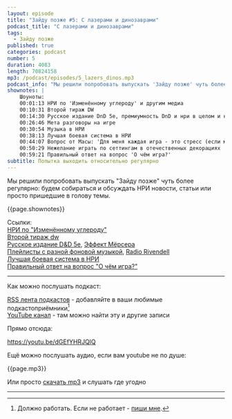 ```yaml
---
layout: episode
title: "Зайду позже #5: С лазерами и динозаврами"
podcast_title: "С лазерами и динозаврами"
tags:
  - Зайду позже
published: true
categories: podcast
number: 5
duration: 4083
length: 70824158
mp3: /podcast/episodes/5_lazers_dinos.mp3
podcast_info: "Мы решили попробовать выпускать 'Зайду позже' чуть более регулярно: будем собираться и обсуждать НРИ новости, статьи или просто пришедшие в голову темы. Все ссылки можно найти вот здесь https://rpgbasement.xyz/2019-04-21-podcast_5_lazers_dinos/"
shownotes: |
    Шоуноты:  
    00:01:13 НРИ по 'Изменённому углероду' и другим медиа  
    00:10:31 Второй тираж DW  
    00:14:30 Русское издание DnD 5e, премиумность DnD и нри в целом и как хобби выглядит со стороны  
    00:26:46 Мета разговоры на игре  
    00:30:54 Музыка в НРИ  
    00:38:13 Лучшая боевая система в НРИ  
    00:44:07 Вопрос от Масы: 'Для меня каждая игра - это стресс (если можно это так назвать). Как избавиться от него?'  
    00:50:29 Нежелание играть по сеттингам в отечественных декорациях  
    00:59:21 Правильный ответ на вопрос 'О чём игра?'  
subtitle: Попытка выходить относительно регулярно
---
```

Мы решили попробовать выпускать "Зайду позже" чуть более регулярно: будем собираться и обсуждать НРИ новости, статьи или просто пришедшие в голову темы.

{{page.shownotes}}

Ссылки:  
[НРИ по "Изменённому углероду"](https://www.huntersentertainment.com/single-post/2019/03/30/Hunters-Entertainment-Rolls-the-Dice-with-Altered-Carbon-Tabletop-Role-Playing-Game)  
[Второй тираж dw](http://perilouswilds.ru/)  
[Русское издание D&D 5e](https://vk.com/@dungeons_ru-lokalizacii-ceny), [Эффект Мёрсера](https://www.reddit.com/r/DMAcademy/comments/a999sd/how_do_i_beat_the_matt_mercer_effect/)  
[Плейлисты с разной фоновой музыкой](https://www.reddit.com/r/AskGameMasters/comments/bc4j2m/i_decided_to_do_a_megathread_with_all_my_dark_rpg/), [Radio Rivendell](https://www.radiorivendell.com)  
[Лучшая боевая система в НРИ](https://www.reddit.com/r/RPGdesign/comments/bc6r5h/best_combat_in_an_rpg/?utm_medium=android_app&utm_source=share)  
[Правильный ответ на вопрос "О чём игра?"](https://www.reddit.com/r/RPGdesign/comments/bc92j5/rules_of_good_design_vs_design_pillars_vs/?utm_medium=android_app&utm_source=share)  

---

Как можно послушать подкаст:

[RSS лента подкастов](/podcast/zp-feed.xml) - добавляйте в ваши любимые подкастоприёмники[^1]  
[YouTube канал](https://www.youtube.com/channel/UCr-09bDJ9wvDxTMmotgOeFg) - там можно найти эту и другие записи

Прямо отсюда:

https://youtu.be/dGEfYHRJQlQ

Ещё можно послушать аудио, если вам youtube не по душе:

{{page.mp3}}

Или просто [скачать mp3]({{page.mp3}}) и слушать где угодно

---

[^1]: Должно работать. Если не работает - [пиши мне](https://t.me/wunderwaffla).
